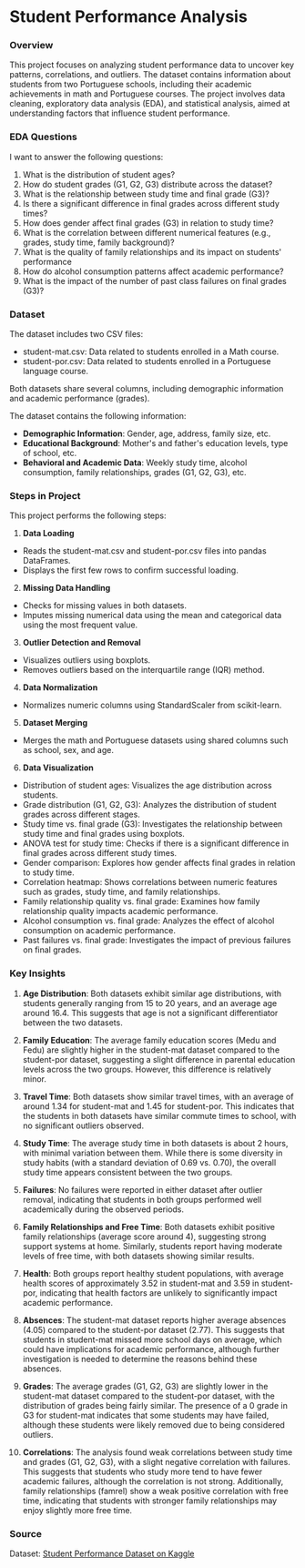 # Student Performance Analysis

### Overview

This project focuses on analyzing student performance data to uncover key patterns, correlations, and outliers. The dataset contains information about students from two Portuguese schools, including their academic achievements in math and Portuguese courses. The project involves data cleaning, exploratory data analysis (EDA), and statistical analysis, aimed at understanding factors that influence student performance.

### EDA Questions

I want to answer the following questions:

1. What is the distribution of student ages?
2. How do student grades (G1, G2, G3) distribute across the dataset?
3. What is the relationship between study time and final grade (G3)?
4. Is there a significant difference in final grades across different study times?
5. How does gender affect final grades (G3) in relation to study time?
6. What is the correlation between different numerical features (e.g., grades, study time, family background)?
7. What is the quality of family relationships and its impact on students' performance
8. How do alcohol consumption patterns affect academic performance?
9. What is the impact of the number of past class failures on final grades (G3)?

### Dataset

The dataset includes two CSV files:

- student-mat.csv: Data related to students enrolled in a Math course.
- student-por.csv: Data related to students enrolled in a Portuguese language course.

Both datasets share several columns, including demographic information and academic performance (grades).

The dataset contains the following information:

- **Demographic Information**: Gender, age, address, family size, etc.
- **Educational Background**: Mother's and father's education levels, type of school, etc.
- **Behavioral and Academic Data**: Weekly study time, alcohol consumption, family relationships, grades (G1, G2, G3), etc.

### Steps in Project

This project performs the following steps:

1. **Data Loading**
- Reads the student-mat.csv and student-por.csv files into pandas DataFrames.
- Displays the first few rows to confirm successful loading.

2. **Missing Data Handling**
- Checks for missing values in both datasets.
- Imputes missing numerical data using the mean and categorical data using the most frequent value.

3. **Outlier Detection and Removal**
- Visualizes outliers using boxplots.
- Removes outliers based on the interquartile range (IQR) method.

4. **Data Normalization**
- Normalizes numeric columns using StandardScaler from scikit-learn.

5. **Dataset Merging**
- Merges the math and Portuguese datasets using shared columns such as school, sex, and age.

6. **Data Visualization**
- Distribution of student ages: Visualizes the age distribution across students.
- Grade distribution (G1, G2, G3): Analyzes the distribution of student grades across different stages.
- Study time vs. final grade (G3): Investigates the relationship between study time and final grades using boxplots.
- ANOVA test for study time: Checks if there is a significant difference in final grades across different study times.
- Gender comparison: Explores how gender affects final grades in relation to study time.
- Correlation heatmap: Shows correlations between numeric features such as grades, study time, and family relationships.
- Family relationship quality vs. final grade: Examines how family relationship quality impacts academic performance.
- Alcohol consumption vs. final grade: Analyzes the effect of alcohol consumption on academic performance.
- Past failures vs. final grade: Investigates the impact of previous failures on final grades.

### Key Insights

1. **Age Distribution**: Both datasets exhibit similar age distributions, with students generally ranging from 15 to 20 years, and an average age around 16.4. This suggests that age is not a significant differentiator between the two datasets.

2. **Family Education**: The average family education scores (Medu and Fedu) are slightly higher in the student-mat dataset compared to the student-por dataset, suggesting a slight difference in parental education levels across the two groups. However, this difference is relatively minor.

3. **Travel Time**: Both datasets show similar travel times, with an average of around 1.34 for student-mat and 1.45 for student-por. This indicates that the students in both datasets have similar commute times to school, with no significant outliers observed.
    
4. **Study Time**: The average study time in both datasets is about 2 hours, with minimal variation between them. While there is some diversity in study habits (with a standard deviation of 0.69 vs. 0.70), the overall study time appears consistent between the two groups.

5. **Failures**: No failures were reported in either dataset after outlier removal, indicating that students in both groups performed well academically during the observed periods.

6. **Family Relationships and Free Time**: Both datasets exhibit positive family relationships (average score around 4), suggesting strong support systems at home. Similarly, students report having moderate levels of free time, with both datasets showing similar results.

7. **Health**: Both groups report healthy student populations, with average health scores of approximately 3.52 in student-mat and 3.59 in student-por, indicating that health factors are unlikely to significantly impact academic performance.

8. **Absences**: The student-mat dataset reports higher average absences (4.05) compared to the student-por dataset (2.77). This suggests that students in student-mat missed more school days on average, which could have implications for academic performance, although further investigation is needed to determine the reasons behind these absences.

9. **Grades**: The average grades (G1, G2, G3) are slightly lower in the student-mat dataset compared to the student-por dataset, with the distribution of grades being fairly similar. The presence of a 0 grade in G3 for student-mat indicates that some students may have failed, although these students were likely removed due to being considered outliers.

10. **Correlations**: The analysis found weak correlations between study time and grades (G1, G2, G3), with a slight negative correlation with failures. This suggests that students who study more tend to have fewer academic failures, although the correlation is not strong. Additionally, family relationships (famrel) show a weak positive correlation with free time, indicating that students with stronger family relationships may enjoy slightly more free time.

### Source

Dataset: [Student Performance Dataset on Kaggle](https://www.kaggle.com/datasets/impapan/student-performance-data-set)
